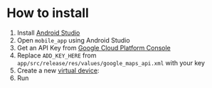 # How to install

1. Install [Android Studio](https://developer.android.com/studio)
2. Open ```mobile_app``` using Android Studio
3. Get an API Key from [Google Cloud Platform Console](https://developers.google.com/maps/documentation/javascript/get-api-key)
4. Replace ```ADD_KEY_HERE``` from ```app/src/release/res/values/google_maps_api.xml``` with your key
5. Create a new [virtual device](https://developer.android.com/studio/run/managing-avds):
6. Run